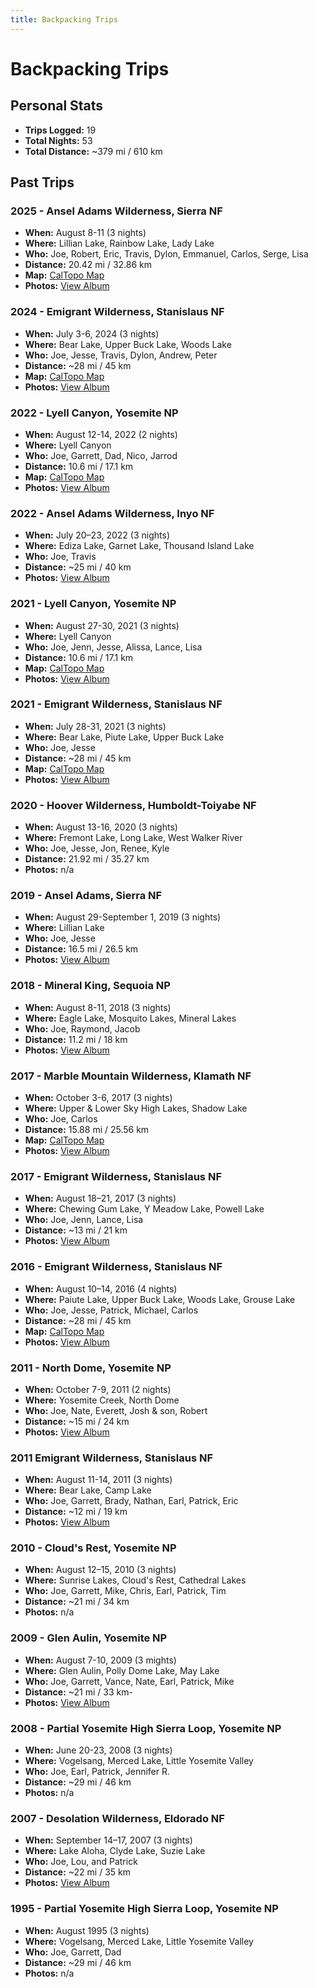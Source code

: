 ```yaml
---
title: Backpacking Trips
---
```

# Backpacking Trips

## Personal Stats

- **Trips Logged:** 19
- **Total Nights:** 53
- **Total Distance:** ~379 mi / 610 km

## Past Trips

### 2025 - Ansel Adams Wilderness, Sierra NF

- **When:** August 8-11 (3 nights)
- **Where:** Lillian Lake, Rainbow Lake, Lady Lake
- **Who:** Joe, Robert, Eric, Travis, Dylon, Emmanuel, Carlos, Serge, Lisa 
- **Distance:** 20.42 mi / 32.86 km 
- **Map:** [CalTopo Map](https://caltopo.com/m/27S5E48)
- **Photos:** [View Album](https://www.icloud.com/sharedalbum/#B2dG4VTwGGyZdqv)


### 2024 - Emigrant Wilderness, Stanislaus NF

- **When:** July 3-6, 2024 (3 nights)
- **Where:** Bear Lake, Upper Buck Lake, Woods Lake
- **Who:** Joe, Jesse, Travis, Dylon, Andrew, Peter
- **Distance:** ~28 mi / 45 km
- **Map:** [CalTopo Map](https://caltopo.com/m/3CES)
- **Photos:** [View Album](https://www.icloud.com/sharedalbum/#B2dG0ehgLGJ9vq4)

### 2022 - Lyell Canyon, Yosemite NP

- **When:** August 12-14, 2022 (2 nights)
- **Where:** Lyell Canyon
- **Who:** Joe, Garrett, Dad, Nico, Jarrod
- **Distance:** 10.6 mi / 17.1 km
- **Map:** [CalTopo Map](https://caltopo.com/m/Q53A)
- **Photos:** [View Album](https://www.icloud.com/sharedalbum/#B2dGlxzuqGDxywd)

### 2022 - Ansel Adams Wilderness, Inyo NF

- **When:** July 20–23, 2022 (3 nights)
- **Where:** Ediza Lake, Garnet Lake, Thousand Island Lake
- **Who:** Joe, Travis
- **Distance:** ~25 mi / 40 km
- **Photos:** [View Album](https://www.icloud.com/sharedalbum/#B2dGIcgc2GO1Nh6)

### 2021 - Lyell Canyon, Yosemite NP

- **When:** August 27-30, 2021 (3 nights)
- **Where:** Lyell Canyon
- **Who:** Joe, Jenn, Jesse, Alissa, Lance, Lisa
- **Distance:** 10.6 mi / 17.1 km
- **Map:** [CalTopo Map](https://caltopo.com/m/Q53A)
- **Photos:** [View Album](https://www.icloud.com/sharedalbum/#B2dGJDfWGG0Vhj7)

### 2021 - Emigrant Wilderness, Stanislaus NF

- **When:** July 28-31, 2021 (3 nights)
- **Where:** Bear Lake, Piute Lake, Upper Buck Lake
- **Who:** Joe, Jesse
- **Distance:** ~28 mi / 45 km
- **Map:** [CalTopo Map](https://caltopo.com/m/3CES)
- **Photos:** [View Album](https://www.icloud.com/sharedalbum/#B2d5aDWbrMlwaZ)

### 2020 - Hoover Wilderness, Humboldt-Toiyabe NF

- **When:** August 13-16, 2020 (3 nights)
- **Where:** Fremont Lake, Long Lake, West Walker River
- **Who:** Joe, Jesse, Jon, Renee, Kyle
- **Distance:** 21.92 mi / 35.27 km
- **Photos:** n/a

### 2019 - Ansel Adams, Sierra NF

- **When:** August 29-September 1, 2019 (3 nights)
- **Where:** Lillian Lake
- **Who:** Joe, Jesse
- **Distance:** 16.5 mi / 26.5 km
- **Photos:** [View Album](https://www.icloud.com/sharedalbum/#B2dJRveFpJOYfBF)

### 2018 - Mineral King, Sequoia NP

- **When:** August 8-11, 2018 (3 nights)
- **Where:** Eagle Lake, Mosquito Lakes, Mineral Lakes
- **Who:** Joe, Raymond, Jacob
- **Distance:** 11.2 mi / 18 km
- **Photos:** [View Album](https://www.icloud.com/sharedalbum/#B2dGdPblXG2Ex5T)

### 2017 - Marble Mountain Wilderness, Klamath NF

- **When:** October 3-6, 2017 (3 nights)
- **Where:** Upper & Lower Sky High Lakes, Shadow Lake
- **Who:** Joe, Carlos
- **Distance:** 15.88 mi / 25.56 km
- **Map:** [CalTopo Map](https://caltopo.com/m/12JG)
- **Photos:** [View Album](https://www.icloud.com/sharedalbum/#B2d5CmvASx4qMT)

### 2017 - Emigrant Wilderness, Stanislaus NF

- **When:** August 18–21, 2017 (3 nights)
- **Where:** Chewing Gum Lake, Y Meadow Lake, Powell Lake
- **Who:** Joe, Jenn, Lance, Lisa
- **Distance:** ~13 mi / 21 km
- **Photos:** [View Album](https://www.icloud.com/sharedalbum/#B2d5NI45M298sk)

### 2016 - Emigrant Wilderness, Stanislaus NF

- **When:** August 10–14, 2016 (4 nights)
- **Where:** Paiute Lake, Upper Buck Lake, Woods Lake, Grouse Lake
- **Who:** Joe, Jesse, Patrick, Michael, Carlos
- **Distance:** ~28 mi / 45 km
- **Map:** [CalTopo Map](https://caltopo.com/m/3CES)
- **Photos:** [View Album](https://www.icloud.com/sharedalbum/#B2d52plgjNzKRG)

### 2011 - North Dome, Yosemite NP

- **When:** October 7-9, 2011 (2 nights)
- **Where:** Yosemite Creek, North Dome
- **Who:** Joe, Nate, Everett, Josh & son, Robert
- **Distance:** ~15 mi / 24 km
- **Photos:** [View Album](https://www.icloud.com/sharedalbum/#B2d5M7GFPacFVN)

### 2011 Emigrant Wilderness, Stanislaus NF

- **When:** August 11-14, 2011 (3 nights)
- **Where:** Bear Lake, Camp Lake
- **Who:** Joe, Garrett, Brady, Nathan, Earl, Patrick, Eric 
- **Distance:** ~12 mi / 19 km
- **Photos:** [View Album](https://www.icloud.com/sharedalbum/#B2dGQOeMmGAEYP2)

### 2010 - Cloud's Rest, Yosemite NP

- **When:** August 12–15, 2010 (3 nights)
- **Where:** Sunrise Lakes, Cloud's Rest, Cathedral Lakes
- **Who:** Joe, Garrett, Mike, Chris, Earl, Patrick, Tim
- **Distance:** ~21 mi / 34 km
- **Photos:** n/a

### 2009 - Glen Aulin, Yosemite NP

- **When:** August 7-10, 2009 (3 mights)
- **Where:** Glen Aulin, Polly Dome Lake, May Lake
- **Who:** Joe, Garrett, Vance, Nate, Earl, Patrick, Mike
- **Distance:** ~21 mi / 33 km- 
- **Photos:** [View Album](https://www.icloud.com/sharedalbum/#B2d5aVbMKMX981)

### 2008 - Partial Yosemite High Sierra Loop, Yosemite NP

- **When:** June 20-23, 2008 (3 nights)
- **Where:** Vogelsang, Merced Lake, Little Yosemite Valley
- **Who:** Joe, Earl, Patrick, Jennifer R.
- **Distance:** ~29 mi / 46 km
- **Photos:** n/a

### 2007 - Desolation Wilderness, Eldorado NF

- **When:** September 14–17, 2007 (3 nights)
- **Where:** Lake Aloha, Clyde Lake, Suzie Lake
- **Who:** Joe, Lou, and Patrick
- **Distance:** ~22 mi / 35 km
- **Photos:** [View Album](https://www.icloud.com/sharedalbum/#B2dGdIshaGiskGQ)

### 1995 - Partial Yosemite High Sierra Loop, Yosemite NP

- **When:** August 1995 (3 nights)
- **Where:** Vogelsang, Merced Lake, Little Yosemite Valley
- **Who:** Joe, Garrett, Dad
- **Distance:** ~29 mi / 46 km
- **Photos:** n/a